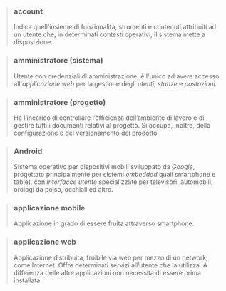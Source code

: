 >### account
>Indica quell'insieme di funzionalità, strumenti e contenuti attribuiti ad un utente che, in determinati contesti operativi, il sistema mette a disposizione.

>### amministratore (sistema) 
> Utente con credenziali di amministrazione, è l'unico ad avere accesso all'*applicazione web* per la gestione degli *utenti*, *stanze* e *postazioni*. 

>### amministratore (progetto)
>Ha l’incarico di controllare l’efficienza dell’ambiente di lavoro e di gestire tutti i documenti relativi al progetto. Si occupa, inoltre, della configurazione e del versionamento del prodotto.

>### Android
>Sistema operativo per dispositivi mobili sviluppato da *Google*, progettato principalmente per sistemi *embedded* quali smartphone e tablet, con *interfacce utente* specializzate per televisori, automobili, orologi da polso, occhiali ed altro.

>### applicazione mobile
>Applicazione in grado di essere fruita attraverso smartphone. 

>### applicazione web
>Applicazione distribuita, fruibile via web per mezzo di un network, come Internet. Offre determinati servizi all’utente che la utilizza. A differenza delle altre applicazioni non necessita di essere prima installata.